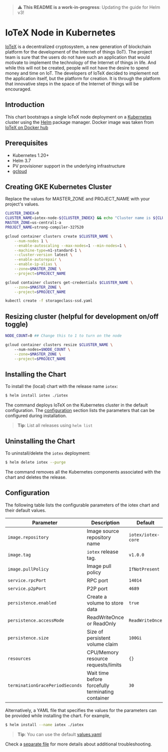 > :warning: **This README is a work-in-progress**: Updating the guide for Helm v3!

# IoTeX Node in Kubernetes

[IoTeX](https://iotex.io/) is a decentralized cryptosystem, a new generation of blockchain platform for the 
development of the Internet of things (IoT). The project team is sure that the users do not have such an 
application that would motivate to implement the technology of the Internet of things in life. 
And while this will not be created, people will not have the desire to spend money and time on IoT. 
The developers of IoTeX decided to implement not the application itself, but the platform for creation. 
It is through the platform that innovative steps in the space of the Internet of things will be encouraged.

## Introduction

This chart bootstraps a single IoTeX node deployment on a [Kubernetes](http://kubernetes.io) cluster using 
the [Helm](https://helm.sh) package manager.
Docker image was taken from [IoTeX on Docker hub](https://hub.docker.com/r/iotex/iotex-core)

## Prerequisites

- Kubernetes 1.20+
- Helm 3.7
- PV provisioner support in the underlying infrastructure
- [gcloud](https://cloud.google.com/sdk/install)

## Creating GKE Kubernetes Cluster

Replace the values for MASTER_ZONE and PROJECT_NAME with your project's values.

```bash
CLUSTER_INDEX=0
CLUSTER_NAME=iotex-node-${CLUSTER_INDEX} && echo "Cluster name is ${CLUSTER_NAME}"
MASTER_ZONE=us-central1-a
PROJECT_NAME=strong-compiler-327520

gcloud container clusters create $CLUSTER_NAME \
    --num-nodes 1 \
    --enable-autoscaling --max-nodes=1 --min-nodes=1 \
    --machine-type=n1-standard-1 \
    --cluster-version latest \
    --enable-autorepair \
    --enable-ip-alias \
    --zone=$MASTER_ZONE \
    --project=$PROJECT_NAME

gcloud container clusters get-credentials $CLUSTER_NAME \
    --zone=$MASTER_ZONE \
    --project=$PROJECT_NAME

kubectl create -f storageclass-ssd.yaml 
```

## Resizing cluster (helpful for development on/off toggle)

```bash
NODE_COUNT=0 ## Change this to 1 to turn on the node

gcloud container clusters resize $CLUSTER_NAME \ 
    --num-nodes=$NODE_COUNT \
    --zone=$MASTER_ZONE \
    --project=$PROJECT_NAME
```

## Installing the Chart

To install the (local) chart with the release name `iotex`:

```bash
$ helm install iotex ./iotex
```

The command deploys IoTeX on the Kubernetes cluster in the default configuration.
The [configuration](#configuration) section lists the parameters that can be configured during installation.

> **Tip**: List all releases using `helm list`

## Uninstalling the Chart

To uninstall/delete the `iotex` deployment:

```bash
$ helm delete iotex --purge
```

The command removes all the Kubernetes components associated with the chart and deletes the release.

## Configuration

The following table lists the configurable parameters of the iotex chart and their default values.

Parameter                       | Description                                       | Default
------------------------------- | ------------------------------------------------- | ----------------------------------------------------------
`image.repository`              | Image source repository name                      | `iotex/iotex-core`
`image.tag`                     | `iotex` release tag.                              | `v1.0.0`
`image.pullPolicy`              | Image pull policy                                 | `IfNotPresent`
`service.rpcPort`               | RPC port                                          | `14014`
`service.p2pPort`               | P2P port                                          | `4689`
`persistence.enabled`           | Create a volume to store data                     | `true`
`persistence.accessMode`        | ReadWriteOnce or ReadOnly                         | `ReadWriteOnce`
`persistence.size`              | Size of persistent volume claim                   | `100Gi`
`resources`                     | CPU/Memory resource requests/limits               | `{}`
`terminationGracePeriodSeconds` | Wait time before forcefully terminating container | `30`


Alternatively, a YAML file that specifies the values for the parameters can be provided while installing the chart. For example,

```bash
$ helm install --name iotex ./iotex
```

> **Tip**: You can use the default [values.yaml](iotex/values.yaml)

Check a [separate file](ops.md) for more details about additional troubleshooting.
